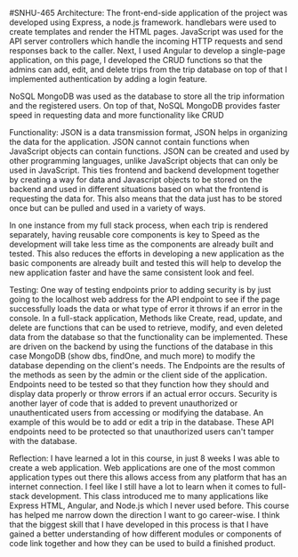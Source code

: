 #SNHU-465
Architecture: The front-end-side application of the project was developed using Express, a node.js framework. handlebars were used to create templates and render the HTML pages. JavaScript was used for the API server controllers which handle the incoming HTTP requests and send responses back to the caller. Next, I used Angular to develop a single-page application, on this page, I developed the CRUD functions so that the admins can add, edit, and delete trips from the trip database on top of that I implemented authentication by adding a login feature.

NoSQL MongoDB was used as the database to store all the trip information and the registered users. On top of that, NoSQL MongoDB provides faster speed in requesting data and more functionality like CRUD

Functionality: JSON is a data transmission format, JSON helps in organizing the data for the application. JSON cannot contain functions when JavaScript objects can contain functions. JSON can be created and used by other programming languages, unlike JavaScript objects that can only be used in JavaScript. This ties frontend and backend development together by creating a way for data and Javascript objects to be stored on the backend and used in different situations based on what the frontend is requesting the data for. This also means that the data just has to be stored once but can be pulled and used in a variety of ways.

In one instance from my full stack process, when each trip is rendered separately, having reusable core components is key to Speed as the development will take less time as the components are already built and tested. This also reduces the efforts in developing a new application as the basic components are already built and tested this will help to develop the new application faster and have the same consistent look and feel.

Testing: One way of testing endpoints prior to adding security is by just going to the localhost web address for the API endpoint to see if the page successfully loads the data or what type of error it throws if an error in the console. In a full-stack application, Methods like Create, read, update, and delete are functions that can be used to retrieve, modify, and even deleted data from the database so that the functionality can be implemented. These are driven on the backend by using the functions of the database in this case MongoDB (show dbs, findOne, and much more) to modify the database depending on the client's needs. The Endpoints are the results of the methods as seen by the admin or the client side of the application. Endpoints need to be tested so that they function how they should and display data properly or throw errors if an actual error occurs. Security is another layer of code that is added to prevent unauthorized or unauthenticated users from accessing or modifying the database. An example of this would be to add or edit a trip in the database. These API endpoints need to be protected so that unauthorized users can't tamper with the database.

Reflection: I have learned a lot in this course, in just 8 weeks I was able to create a web application. Web applications are one of the most common application types out there this allows access from any platform that has an internet connection. I feel like I still have a lot to learn when it comes to full-stack development. This class introduced me to many applications like Express HTML, Angular, and Node.js which I never used before. This course has helped me narrow down the direction I want to go career-wise. I think that the biggest skill that I have developed in this process is that I have gained a better understanding of how different modules or components of code link together and how they can be used to build a finished product.
